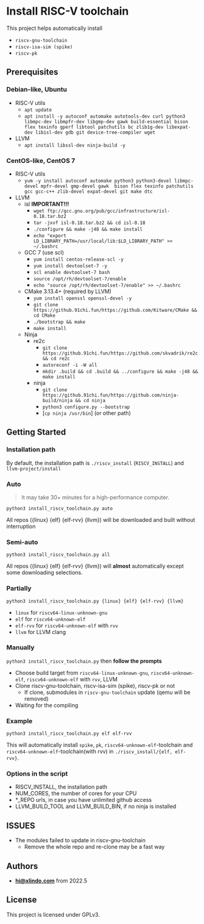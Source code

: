 # Install RISC-V toolchain

This project helps automatically install

* `riscv-gnu-toolchain`
* `riscv-isa-sim (spike)`
* `riscv-pk`
   
## Prerequisites

### Debian-like, Ubuntu

* RISC-V utils
    * `apt update`
    * `apt install -y autoconf automake autotools-dev curl python3 libmpc-dev libmpfr-dev libgmp-dev gawk build-essential bison flex texinfo gperf libtool patchutils bc zlib1g-dev libexpat-dev libisl-dev gdb git device-tree-compiler wget`
* LLVM
    * `apt install libssl-dev ninja-build -y`

### CentOS-like, CentOS 7

* RISC-V utils
    * `yum -y install autoconf automake python3 python3-devel libmpc-devel mpfr-devel gmp-devel gawk  bison flex texinfo patchutils gcc gcc-c++ zlib-devel expat-devel git make dtc`
* LLVM
    * isl **IMPORTANT!!!**
        * `wget ftp://gcc.gnu.org/pub/gcc/infrastructure/isl-0.18.tar.bz2`
        * `tar -jxvf isl-0.18.tar.bz2 && cd isl-0.18 `
        * `./configure && make -j48 && make install`
        * `echo "export LD_LIBRARY_PATH=/usr/local/lib:$LD_LIBRARY_PATH" >> ~/.bashrc`
    * GCC 7 (use scl)
        * `yum install centos-release-scl -y`
        * `yum install devtoolset-7 -y`
        * `scl enable devtoolset-7 bash`
        * `source /opt/rh/devtoolset-7/enable`
        * `echo "source /opt/rh/devtoolset-7/enable" >> ~/.bashrc` 
    * CMake 3.13.4+ (required by LLVM)
        * `yum install openssl openssl-devel -y`
        * `git clone https://github.91chi.fun/https://github.com/Kitware/CMake && cd CMake`
        * `./bootstrap && make`
        * `make install`
    * Ninja 
        * re2c
            * `git clone https://github.91chi.fun/https://github.com/skvadrik/re2c && cd re2c`
            * `autoreconf -i -W all`
            * `mkdir .build && cd .build && ../configure && make -j48 && make install`
        * ninja
            * `git clone https://github.91chi.fun/https://github.com/ninja-build/ninja && cd ninja`
            * `python3 configure.py --bootstrap`
            * [`cp ninja /usr/bin`] (or other path)

## Getting Started

### Installation path

By default, the installation path is `./riscv_install` (`RISCV_INSTALL`) and `llvm-project/install`

### Auto

> It may take 30+ minutes for a high-performance computer.

`python3 install_riscv_toolchain.py auto`

All repos ({linux} {elf} {elf-rvv} {llvm}) will be downloaded and built without interruption

### Semi-auto

`python3 install_riscv_toolchain.py all`

All repos ({linux} {elf} {elf-rvv} {llvm}) will **almost** automatically except some downloading selections.

### Partially

`python3 install_riscv_toolchain.py {linux} {elf} {elf-rvv} {llvm}`

* `linux` for `riscv64-linux-unknown-gnu`
* `elf` for `riscv64-unknown-elf`
* `elf-rvv` for `riscv64-unknown-elf` with `rvv`
* `llvm` for LLVM clang

### Manually

`python3 install_riscv_toolchain.py` then **follow the prompts**

* Choose build target from `riscv64-linux-unknown-gnu`, `riscv64-unknown-elf`, `riscv64-unknown-elf` with `rvv`, LLVM
* Clone riscv-gnu-toolchain, riscv-isa-sim (spike), riscv-pk or not
  * If clone, submodules in `riscv-gnu-toolchain` update (qemu will be removed)
* Waiting for the compiling

### Example
    
`python3 install_riscv_toolchain.py elf elf-rvv`

This will automatically install `spike`, `pk`, `riscv64-unknown-elf`-toolchain and `riscv64-unknown-elf`-toolchain(with rvv) in `./riscv_install/{elf, elf-rvv}`.

### Options in the script

* RISCV_INSTALL, the installation path
* NUM_CORES, the number of cores for your CPU
* *_REPO urls, in case you have unlimited github access
* LLVM_BUILD_TOOL and LLVM_BUILD_BIN, if no ninja is installed

## ISSUES

* The modules failed to update in riscv-gnu-toolchain
    * Remove the whole repo and re-clone may be a fast way

## Authors

* **hi@xlindo.com** from 2022.5

## License

This project is licensed under GPLv3.
